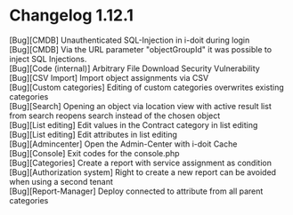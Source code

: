 # Changelog 1.12.1

[Bug][CMDB] Unauthenticated SQL-Injection in i-doit during login  
[Bug][CMDB] Via the URL parameter "objectGroupId" it was possible to inject SQL Injections.  
[Bug][Code (internal)] Arbitrary File Download Security Vulnerability  
[Bug][CSV Import] Import object assignments via CSV  
[Bug][Custom categories] Editing of custom categories overwrites existing categories  
[Bug][Search] Opening an object via location view with active result list from search reopens search instead of the chosen object  
[Bug][List editing] Edit values in the Contract category in list editing  
[Bug][List editing] Edit attributes in list editing  
[Bug][Admincenter] Open the Admin-Center with i-doit Cache  
[Bug][Console] Exit codes for the console.php  
[Bug][Categories] Create a report with service assignment as condition  
[Bug][Authorization system] Right to create a new report can be avoided when using a second tenant  
[Bug][Report-Manager] Deploy connected to attribute from all parent categories  
